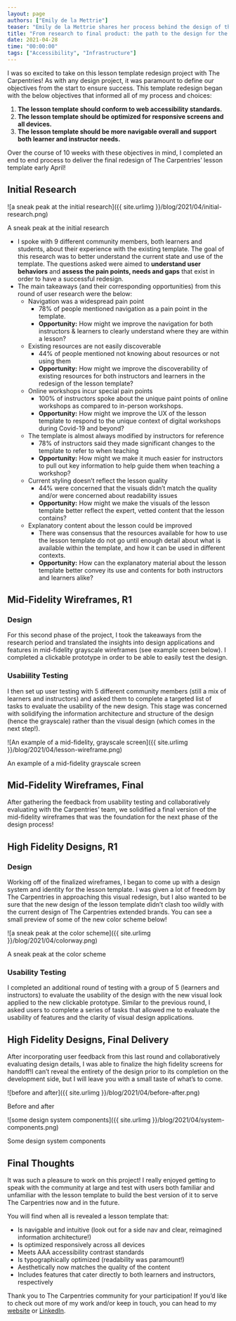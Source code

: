 ```yaml
---
layout: page
authors: ["Emily de la Mettrie"]
teaser: "Emily de la Mettrie shares her process behind the design of the next iteration of the lesson template"
title: "From research to final product: the path to the design for the next lesson template"
date: 2021-04-28
time: "00:00:00"
tags: ["Accessibility", "Infrastructure"]
---
```


I was so excited to take on this lesson template redesign project with The Carpentries! As with any design project, it was paramount to define our objectives from the start to ensure success. This template redesign began with the below objectives that informed all of my process and choices:

1. **The lesson template should conform to web accessibility standards.**
1. **The lesson template should be optimized for responsive screens and all
   devices.**
1. **The lesson template should be more navigable overall and support both
   learner and instructor needs.**

Over the course of 10 weeks with these objectives in mind, I completed an end to end process to deliver the final redesign of The Carpentries’ lesson template early April! 

## Initial Research

![a sneak peak at the initial research]({{ site.urlimg }}/blog/2021/04/initial-research.png)

<figcaption class="text-center">
  A sneak peak at the initial research
</figcaption>

* I spoke with 9 different community members, both learners and students, about
  their experience with the existing template. The goal of this research was to
  better understand the current state and use of the template. The questions
  asked were aimed to **understand user behaviors** and **assess the pain
  points, needs and gaps** that exist in order to have a successful redesign.
* The main takeaways (and their corresponding opportunities) from this round of
  user research were the below:
  - Navigation was a widespread pain point
    + 78% of people mentioned navigation as a pain point in the template.
    + **Opportunity:** How might we improve the navigation for both instructors
      & learners to clearly understand where they are within a lesson?
  - Existing resources are not easily discoverable
    + 44% of people mentioned not knowing about resources or not using them
    + **Opportunity:** How might we improve the discoverability of existing
      resources for both instructors and learners in the redesign of the lesson
      template?
  - Online workshops incur special pain points
    + 100% of instructors spoke about the unique paint points of online
      workshops as compared to in-person workshops.
    + **Opportunity:** How might we improve the UX of the lesson template to
      respond to the unique context of digital workshops during Covid-19 and
      beyond?
  - The template is almost always modified by instructors for reference
    + 78% of instructors said they made significant changes to the template to
      refer to when teaching
    + **Opportunity:** How might we make it much easier for instructors to pull
      out key information to help guide them when teaching a workshop?
  - Current styling doesn’t reflect the lesson quality
    + 44% were concerned that the visuals didn’t match the quality and/or were
      concerned about readability issues
    + **Opportunity:** How might we make the visuals of the lesson template
      better reflect the expert, vetted content that the lesson contains?
  - Explanatory content about the lesson could be improved
    + There was consensus that the resources available for how to use the lesson
      template do not go until enough detail about what is available within the
      template, and how it can be used in different contexts.
    + **Opportunity:** How can the explanatory material about the lesson
      template better convey its use and contents for both instructors and
      learners alike?

## Mid-Fidelity Wireframes, R1

### Design

For this second phase of the project, I took the takeaways from the research
period and translated the insights into design applications and features in
mid-fidelity grayscale wireframes (see example screen below). I completed a
clickable prototype in order to be able to easily test the design.


### Usabiility Testing

I then set up user testing with 5 different community members (still a mix of
learners and instructors) and asked them to complete a targeted list of tasks to
evaluate the usability of the new design. This stage was concerned with
solidifying the information architecture and structure of the design (hence the
grayscale) rather than the visual design (which comes in the next step!).

![An example of a mid-fidelity, grayscale screen]({{ site.urlimg }}/blog/2021/04/lesson-wireframe.png)

<figcaption class="text-center">
  An example of a mid-fidelity grayscale screen
</figcaption>


## Mid-Fidelity Wireframes, Final 

After gathering the feedback from usability testing and collaboratively evaluating with the Carpentries’ team, we solidified a final version of the mid-fidelity wireframes that was the foundation for the next phase of the design process!


## High Fidelity Designs, R1

### Design

Working off of the finalized wireframes, I began to come up with a design system
and identity for the lesson template. I was given a lot of freedom by The
Carpentries in approaching this visual redesign, but I also wanted to be sure
that the new design of the lesson template didn’t clash too wildly with the
current design of The Carpentries extended brands. You can see a small preview
of some of the new color scheme below!

![a sneak peak at the color scheme]({{ site.urlimg }}/blog/2021/04/colorway.png)

<figcaption class="text-center">
  A sneak peak at the color scheme
</figcaption>

### Usability Testing

I completed an additional round of testing with a group of 5 (learners and
instructors) to evaluate the usability of the design with the new visual look
applied to the new clickable prototype. Similar to the previous round, I asked
users to complete a series of tasks that allowed me to evaluate the usability of
features and the clarity of visual design applications.


## High Fidelity Designs, Final Delivery 

After incorporating user feedback from this last round and collaboratively
evaluating design details, I was able to finalize the high fidelity screens for
handoff!I can’t reveal the entirety of the design prior to its completion on the
development side, but I will leave you with a small taste of what’s to come.


![before and after]({{ site.urlimg }}/blog/2021/04/before-after.png)

<figcaption class="text-center">
  Before and after
</figcaption>


![some design system components]({{ site.urlimg }}/blog/2021/04/system-components.png)

<figcaption class="text-center">
  Some design system components
</figcaption>

## Final Thoughts

It was such a pleasure to work on this project! I really enjoyed getting to
speak with the community at large and test with users both familiar and
unfamiliar with the lesson template to build the best version of it to serve The
Carpentries now and in the future.

You will find when all is revealed a lesson template that:
* Is navigable and intuitive (look out for a side nav and clear, reimagined
  information architecture!)
* Is optimized responsively across all devices
* Meets AAA accessibility contrast standards
* Is typographically optimized (readability was paramount!)
* Aesthetically now matches the quality of the content 
* Includes features that cater directly to both learners and instructors,
  respectively

Thank you to The Carpentries community for your participation! If you’d like to check out more of my work and/or keep in touch, you can head to my [website](https://www.edelamettrie.com) or [LinkedIn](https://www.linkedin.com/in/edelamettrie/). 
